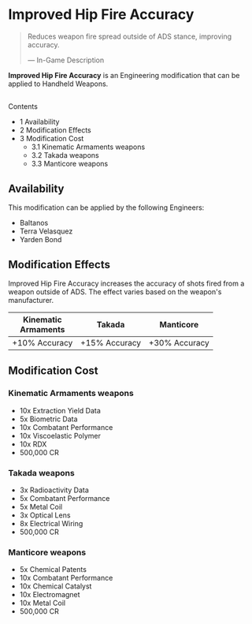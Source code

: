 # Improved Hip Fire Accuracy
> 
> 
> Reduces weapon fire spread outside of ADS stance, improving accuracy.
> 
> 
> — In-Game Description
> 

**Improved Hip Fire Accuracy** is an Engineering modification that can be applied to Handheld Weapons.

## 

Contents

- 1 Availability
- 2 Modification Effects
- 3 Modification Cost
    - 3.1 Kinematic Armaments weapons
    - 3.2 Takada weapons
    - 3.3 Manticore weapons

## Availability

This modification can be applied by the following Engineers:

- Baltanos
- Terra Velasquez
- Yarden Bond

## Modification Effects

Improved Hip Fire Accuracy increases the accuracy of shots fired from a weapon outside of ADS. The effect varies based on the weapon's manufacturer.

| Kinematic<br>Armaments | Takada | Manticore |
| :---: | :---: | :---: |
| +10% Accuracy | +15% Accuracy | +30% Accuracy |

## Modification Cost

### Kinematic Armaments weapons

- 10x Extraction Yield Data
- 5x Biometric Data
- 10x Combatant Performance
- 10x Viscoelastic Polymer
- 10x RDX
- 500,000 CR

### Takada weapons

- 3x Radioactivity Data
- 5x Combatant Performance
- 5x Metal Coil
- 3x Optical Lens
- 8x Electrical Wiring
- 500,000 CR

### Manticore weapons

- 5x Chemical Patents
- 10x Combatant Performance
- 10x Chemical Catalyst
- 10x Electromagnet
- 10x Metal Coil
- 500,000 CR